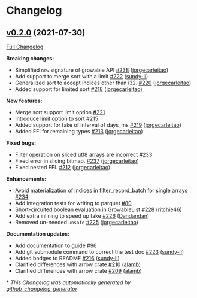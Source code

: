 # Changelog

## [v0.2.0](https://github.com/jorgecarleitao/arrow2/tree/v0.2.0) (2021-07-30)

[Full Changelog](https://github.com/jorgecarleitao/arrow2/compare/v0.1.0...v0.2.0)

**Breaking changes:**

- Simplified `new` signature of growable API [\#238](https://github.com/jorgecarleitao/arrow2/pull/238) ([jorgecarleitao](https://github.com/jorgecarleitao))
- Add support to merge sort with a limit [\#222](https://github.com/jorgecarleitao/arrow2/pull/222) ([sundy-li](https://github.com/sundy-li))
- Generalized sort to accept indices other than i32. [\#220](https://github.com/jorgecarleitao/arrow2/pull/220) ([jorgecarleitao](https://github.com/jorgecarleitao))
- Added support for limited sort [\#218](https://github.com/jorgecarleitao/arrow2/pull/218) ([jorgecarleitao](https://github.com/jorgecarleitao))

**New features:**

- Merge sort support limit option [\#221](https://github.com/jorgecarleitao/arrow2/issues/221)
- Introduce limit option to sort [\#215](https://github.com/jorgecarleitao/arrow2/issues/215)
- Added support for take of interval of days\_ms [\#219](https://github.com/jorgecarleitao/arrow2/pull/219) ([jorgecarleitao](https://github.com/jorgecarleitao))
- Added FFI for remaining types [\#213](https://github.com/jorgecarleitao/arrow2/pull/213) ([jorgecarleitao](https://github.com/jorgecarleitao))

**Fixed bugs:**

- Filter operation on sliced utf8 arrays are incorrect [\#233](https://github.com/jorgecarleitao/arrow2/issues/233)
- Fixed error in slicing bitmap. [\#237](https://github.com/jorgecarleitao/arrow2/pull/237) ([jorgecarleitao](https://github.com/jorgecarleitao))
- Fixed nested FFI. [\#212](https://github.com/jorgecarleitao/arrow2/pull/212) ([jorgecarleitao](https://github.com/jorgecarleitao))

**Enhancements:**

- Avoid materialization of indices in filter\_record\_batch for single arrays [\#234](https://github.com/jorgecarleitao/arrow2/issues/234)
- Add integration tests for writing to parquet [\#80](https://github.com/jorgecarleitao/arrow2/issues/80)
- Short-circuited boolean evaluation in GrowableList [\#228](https://github.com/jorgecarleitao/arrow2/pull/228) ([ritchie46](https://github.com/ritchie46))
- Add extra inlining to speed up take [\#226](https://github.com/jorgecarleitao/arrow2/pull/226) ([Dandandan](https://github.com/Dandandan))
- Removed un-needed `unsafe` [\#225](https://github.com/jorgecarleitao/arrow2/pull/225) ([jorgecarleitao](https://github.com/jorgecarleitao))

**Documentation updates:**

- Add documentation to guide [\#96](https://github.com/jorgecarleitao/arrow2/issues/96)
- Add git submodule command to correct the test doc [\#223](https://github.com/jorgecarleitao/arrow2/pull/223) ([sundy-li](https://github.com/sundy-li))
- Added badges to README [\#216](https://github.com/jorgecarleitao/arrow2/pull/216) ([sundy-li](https://github.com/sundy-li))
- Clarified differences with arrow crate [\#210](https://github.com/jorgecarleitao/arrow2/pull/210) ([alamb](https://github.com/alamb))
- Clarified differences with arrow crate [\#209](https://github.com/jorgecarleitao/arrow2/pull/209) ([alamb](https://github.com/alamb))



\* *This Changelog was automatically generated by [github_changelog_generator](https://github.com/github-changelog-generator/github-changelog-generator)*
